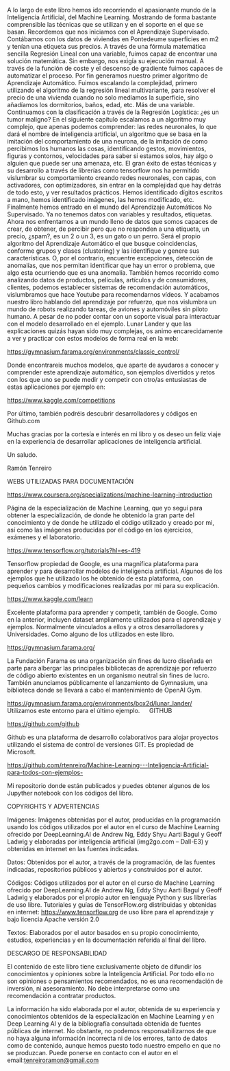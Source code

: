 A lo largo de este libro hemos ido recorriendo el apasionante mundo de la Inteligencia Artificial, del Machine Learning. Mostrando de forma bastante comprensible las técnicas que se utilizan y en el soporte en el que se basan. Recordemos que nos iniciamos con el Aprendizaje Supervisado. Contábamos con los datos de viviendas en Pontedeume superficies en m2 y tenían una etiqueta sus precios. A través de una fórmula matemática sencilla Regresión Lineal con una variable, fuimos capaz de encontrar una solución matemática. Sin embargo, nos exigía su ejecución manual. A través de la función de coste y el descenso de gradiente fuimos capaces de automatizar el proceso. Por fin generamos nuestro primer algoritmo de Aprendizaje Automático.
Fuimos escalando la complejidad, primero utilizando el algoritmo de la regresión lineal multivariante, para resolver el precio de una vivienda cuando no solo medíamos la superficie, sino añadíamos los dormitorios, baños, edad, etc. Más de una variable. Continuamos con la clasificación a través de la Regresión Logística: ¿es un tumor maligno?
En el siguiente capítulo escalamos a un algoritmo muy complejo, que apenas podemos comprender: las redes neuronales, lo que dará el nombre de inteligencia artificial, un algoritmo que se basa en la imitación del comportamiento de una neurona, de la imitación de como percibimos los humanos las cosas, identificando gestos, movimientos, figuras y contornos, velocidades para saber si estamos solos, hay algo o alguien que puede ser una amenaza, etc. El gran éxito de estas técnicas y su desarrollo a través de librerías como tensorflow nos ha permitido vislumbrar su comportamiento creando redes neuronales, con capas, con activadores, con optimizadores, sin entrar en la complejidad que hay detrás de todo esto, y ver resultados prácticos. Hemos identificado dígitos escritos a mano, hemos identificado imágenes, las hemos modificado, etc.
Finalmente hemos entrado en el mundo del Aprendizaje Automáticos No Supervisado. Ya no tenemos datos con variables y resultados, etiquetas. Ahora nos enfrentamos a un mundo lleno de datos que somos capaces de crear, de obtener, de percibir pero que no responden a una etiqueta, un precio, ¿spam?, es un 2 o un 3, es un gato o un perro. Será el propio algoritmo del Aprendizaje Automático el que busque coincidencias, conforme grupos y clases (clustering) y las identifique y genere sus características. O, por el contrario, encuentre excepciones, detección de anomalías, que nos permitan identificar que hay un error o problema, que algo esta ocurriendo que es una anomalía. 
También hemos recorrido como analizando datos de productos, películas, artículos y de consumidores, clientes, podemos establecer sistemas de recomendación automáticos, vislumbramos que hace Youtube para recomendarnos vídeos. Y acabamos nuestro libro hablando del aprendizaje por refuerzo, que nos vislumbra un mundo de robots realizando tareas, de aviones y automóviles sin piloto humano. A pesar de no poder contar con un soporte visual para interactuar con el modelo desarrollado en el ejemplo. Lunar Lander y que las explicaciones quizás hayan sido muy complejas, os animo encarecidamente a ver y practicar con estos modelos de forma real en la web: 

https://gymnasium.farama.org/environments/classic_control/ 

Donde encontrareis muchos modelos, que aparte de ayudaros a conocer y comprender este aprendizaje automático, son ejemplos divertidos y retos con los que uno se puede medir y competir con otro/as entusiastas de estas aplicaciones por ejemplo en:

https://www.kaggle.com/competitions
 
Por último, también podréis descubrir desarrolladores y códigos en Github.com

Muchas gracias por la cortesía e interés en mi libro y os deseo un feliz viaje en la experiencia de desarrollar aplicaciones de inteligencia artificial. 

Un saludo.

Ramón Tenreiro 

WEBS UTILIZADAS PARA DOCUMENTACIÓN


https://www.coursera.org/specializations/machine-learning-introduction

Página de la especialización de Machine Learning, que yo seguí para obtener la especialización, de donde he obtenido la gran parte del conocimiento y de donde he utilizado el código utilizado y creado por mi, así como las imágenes producidas por el código en los ejercicios, exámenes y el laboratorio.

https://www.tensorflow.org/tutorials?hl=es-419

Tensorflow propiedad de Google, es una magnífica plataforma para aprender y para desarrollar modelos de inteligencia artificial. Algunos de los ejemplos que he utilizado los he obtenido de esta plataforma, con pequeños cambios y modificaciones realizadas por mi para su explicación.

https://www.kaggle.com/learn

Excelente plataforma para aprender y competir, también de Google. Como en la anterior, incluyen dataset ampliamente utilizados para el aprendizaje y ejemplos. Normalmente vinculados a ellos y a otros desarrolladores y Universidades. Como alguno de los utilizados en este libro.

https://gymnasium.farama.org/

La Fundación Farama es una organización sin fines de lucro diseñada en parte para albergar las principales bibliotecas de aprendizaje por refuerzo de código abierto existentes en un organismo neutral sin fines de lucro. 
También anunciamos públicamente el lanzamiento de Gymnasium, una biblioteca donde se llevará a cabo el mantenimiento de OpenAI Gym.

https://gymnasium.farama.org/environments/box2d/lunar_lander/
Utilizamos este entorno para el último ejemplo.
 
GITHUB

https://github.com/github

Github es una plataforma de desarrollo colaborativos para alojar proyectos utilizando el sistema de control de versiones GIT. Es propiedad de Microsoft.

https://github.com/rtenreiro/Machine-Learning---Inteligencia-Artificial-para-todos-con-ejemplos-

Mi repositorio donde están publicados y puedes obtener algunos de los Jupyther notebook con los códigos del libro.

COPYRIGHTS Y ADVERTENCIAS

Imágenes: 
Imágenes obtenidas por el autor, producidas en la programación usando los códigos utilizados por el autor en el curso de Machine Learning ofrecido por DeepLearning.AI de Andrew Ng, Eddy Shyu Aarti Bagul y Geoff Ladwig y elaboradas por inteligencia artificial (img2go.com – Dall-E3) y obtenidas en internet en las fuentes indicadas.

Datos:
Obtenidos por el autor, a través de la programación, de las fuentes indicadas, repositorios públicos y abiertos y construidos por el autor.

Códigos:
Códigos utilizados por el autor en el curso de Machine Learning ofrecido por DeepLearning.AI de Andrew Ng, Eddy Shyu Aarti Bagul y Geoff Ladwig y elaborados por el propio autor en lenguaje Python y sus librerías de uso libre. Tutoriales y guías de TensorFlow.org distribuidas y obtenidas en internet: https://www.tensorflow.org de uso libre para el aprendizaje y bajo licencia Apache versión 2.0

Textos:
Elaborados por el autor basados en su propio conocimiento, estudios, experiencias y en la documentación referida al final del libro. 

DESCARGO DE RESPONSABILIDAD

El contenido de este libro tiene exclusivamente objeto de difundir los conocimientos y opiniones sobre la Inteligencia Artificial. Por todo ello no son opiniones o pensamientos recomendados, no es una recomendación de inversión, ni asesoramiento. No debe interpretarse como una recomendación a contratar productos.

La información ha sido elaborada por el autor, obtenida de su experiencia y conocimientos obtenidos de la especialización en Machine Learning y en Deep Learning AI y de la bibliografía consultada obtenida de fuentes públicas de internet. No obstante, no podemos responsabilizarnos de que no haya alguna información incorrecta ni de los errores, tanto de datos como de contenido, aunque hemos puesto todo nuestro empeño en que no se produzcan. Puede ponerse en contacto con el autor en el email:tenreiroramon@gmail.com



